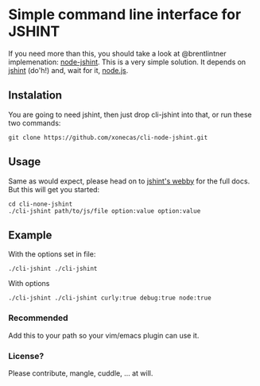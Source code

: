# Simple command line interface for JSHINT

If you need more than this, you should take a look at @brentlintner
implemenation: [node-jshint](https://github.com/jshint/node-jshint).
This is a very simple solution. It depends on [jshint](https://github.com/jshint/jshint) 
(do'h!) and, wait for it, [node.js](http://nodejs.org/).

## Instalation

You are going to need jshint, then just drop cli-jshint into that, or run these
two commands:

    git clone https://github.com/xonecas/cli-node-jshint.git

## Usage

Same as would expect, please head on to [jshint's webby](http://jshint.com/#docs)
 for the full docs. But this will get you started:

    cd cli-none-jshint
    ./cli-jshint path/to/js/file option:value option:value

## Example
   
With the options set in file:

    ./cli-jshint ./cli-jshint

With options

    ./cli-jshint ./cli-jshint curly:true debug:true node:true


### Recommended

Add this to your path so your vim/emacs plugin can use it.

### License?

Please contribute, mangle, cuddle, ... at will.
